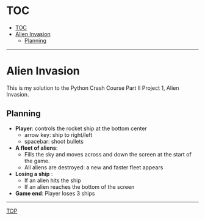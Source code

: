# TOC
- [TOC](#toc)
- [Alien Invasion](#alien-invasion)
  - [Planning](#planning)

---

# Alien Invasion
This is my solution to the Python Crash Course Part II Project 1, Alien Invasion.

## Planning
- **Player**: controls the rocket ship at the bottom center 
  - arrow key: ship to right/left
  - spacebar: shoot bullets
- **A fleet of aliens**: 
  - Fills the sky and moves across and down the screen at the start of the game.
  - All aliens are destroyed: a new and faster fleet appears
- **Losing a ship** :
    - If an alien hits the ship
    - If an alien reaches the bottom of the screen
- **Game end**: Player loses 3 ships

---
[TOP](#toc)